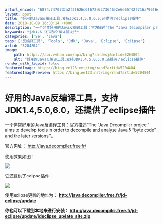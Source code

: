 ```yaml
---
arturl_encode: "6874:7470733a2f2f626c6f672e6373646e2e6e65742f716a796f6e:672f61727469636c652f64657461696c732f35323034383034"
layout: post
title: "好用的Java反编译工具,支持JDK1.4,5.0,6.0,还提供了eclipse插件"
date: 2018-10-09 16:00:14 +0800
description: "一个非常好用的Java反编译工具：官方描述“The “Java Decompiler project"
keywords: "jdk1.5 还有那个编译器支持"
categories: ['Se', 'Java']
tags: ['反编译工具', 'Tools', 'Jdk', 'Java', 'Eclipse', 'Eclipse']
artid: "5204804"
image:
    path: https://api.vvhan.com/api/bing?rand=sj&artid=5204804
    alt: "好用的Java反编译工具,支持JDK1.4,5.0,6.0,还提供了eclipse插件"
render_with_liquid: false
featuredImage: https://bing.ee123.net/img/rand?artid=5204804
featuredImagePreview: https://bing.ee123.net/img/rand?artid=5204804
---
```


# 好用的Java反编译工具，支持JDK1.4,5.0,6.0，还提供了eclipse插件

一个非常好用的Java反编译工具：官方描述“The “Java Decompiler project” aims to develop tools in order to decompile and analyze Java 5 “byte code” and the later versions.”。

官方网址：
<http://java.decompiler.free.fr/>

使用效果如图：

![](http://java.decompiler.free.fr/sites/default/screenshots/screenshot1.png)

它还提供了eclipse插件：

![](http://java.decompiler.free.fr/sites/default/screenshots/screenshot8.png)

使用eclipse更新的地址为：
**<http://java.decompiler.free.fr/jd-eclipse/update>**

**你也可以下载到本地来进行安装：
<http://java.decompiler.free.fr/jd-eclipse/update/jdeclipse_update_site.zip>**